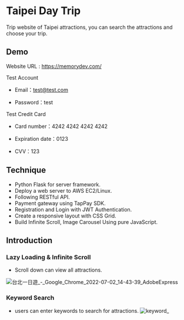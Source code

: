 # Taipei Day Trip

Trip website of Taipei attractions, you can search the attractions and choose your trip.

## Demo

Website URL : https://memorydev.com/

Test Account

- Email：test@test.com

- Password：test

Test Credit Card

- Card number：4242 4242 4242 4242

- Expiration date：0123

- CVV：123

## Technique

- Python Flask for server framework.
- Deploy a web server to AWS EC2/Linux.
- Following RESTful API.
- Payment gateway using TapPay SDK.
- Registration and Login with JWT Authentication.
- Create a responsive layout with CSS Grid.
- Build Infinite Scroll, Image Carousel Using pure JavaScript.

## Introduction

### Lazy Loading & Infinite Scroll

- Scroll down can view all attractions.

![台北一日遊_-_Google_Chrome_2022-07-02_14-43-39_AdobeExpress](https://user-images.githubusercontent.com/94737861/176990464-187ffc1b-72c0-4484-ad56-63acb358810c.gif)

### Keyword Search

- users can enter keywords to search for attractions.
![keyword_](https://user-images.githubusercontent.com/94737861/176991195-9caee3d2-4990-40bf-85cb-6dfcc7d2a707.gif)
